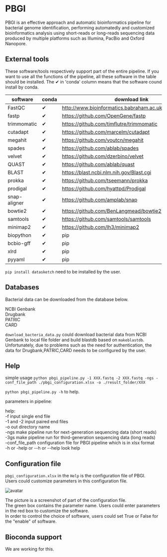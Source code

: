 # PBGI

PBGI is an effective approach and automatic bioinformatics pipeline for bacterial genome identification, performing automatedly and customized bioinformatics analysis using short-reads or long-reads sequencing data produced by multiple platforms such as Illumina, PacBio and Oxford Nanopore.  

## External tools
These software/tools respectively support part of the entire pipeline. If you want to use all the functions of the pipeline, all these software in the table should be installed.
The ✔ in 'conda' column means that the software cound install by conda.

|software|conda|download link|
|----|----|----|
|FastQC|✔|<http://www.bioinformatics.babraham.ac.uk/projects/fastqc/>|
|fastp|✔|<https://github.com/OpenGene/fastp>|
|trimmomatic|✔|<https://github.com/timflutre/trimmomatic>|
|cutadapt|✔|<https://github.com/marcelm/cutadapt>|
|megahit|✔|<https://github.com/voutcn/megahit>|
|spades|✔|<https://github.com/ablab/spades>|
|velvet|✔|<https://github.com/dzerbino/velvet>|
|QUAST|✔|<https://github.com/ablab/quast>|
|BLAST|✔|<https://blast.ncbi.nlm.nih.gov/Blast.cgi>|
|prokka|✔|<https://github.com/tseemann/prokka>|
|prodigal|✔|<https://github.com/hyattpd/Prodigal>|
|snap-aligner|✔|<https://github.com/amplab/snap>|
|bowtie2|✔|<https://github.com/BenLangmead/bowtie2>|
|samtools|✔|<https://github.com/samtools/samtools>|
|minimap2|✔|<https://github.com/lh3/minimap2>|
|biopython|✔|pip
|bcbio-gff|✔|pip
|xlrd|✔|pip
|pyyaml|✔|pip

```pip install datasketch``` need to be installed by the user.  

## Databases
Bacterial data can be downloaded from the database below.  

NCBI Genbank  
Drugbank  
PATRIC  
CARD  

```download_bacteria_data.py``` could download bacterial data from NCBI Genbank to local file folder and build blastdb based on ```makeblastdb```.  
Unfortunately, due to problems such as the need for authentication, the data for Drugbank,PATRIC,CARD needs to be configured by the user.  

## Help

simple usage
```python pbgi_pipeline.py -1 XXX.fastq -2 XXX.fastq -ngs -conf_file_path ./pbgi_configuration.xlsx -o ./result_folder/XXX```  

```python pbgi_pipeline.py -h``` to help.  

parameters in pipeline:  

help:  
-f input single end file  
-1 and -2 input paired end files  
-o out directory name  
-ngs make pipeline run for next-generation sequencing data (short reads)  
-3gs make pipeline run for third-generation sequencing data (long reads)  
-conf_file_path configuration file for PBGI pipeline which is in xlsx format  
-h or -help or --h or --help look help  

## Configuration file

```pbgi_configuration.xlsx``` in the ```Help``` is the configuration file of PBGI.  
Users could customize parameters in this configuration file.  

![avatar](./images/conf.png)  

The picture is a screenshot of part of the configuration file.  
The green box contains the parameter name. Users could enter parameters in the red box to customize the software.  
In order to control the choice of software, users could set True or False for the "enable" of software.

## Bioconda support

We are working for this.
<!-- 
## 主要测试菌种
肠杆菌属Enterobacteriaceae  
链球菌属Streptococcus spp.  
乳杆菌属Lactobacillus spp.  
幽门螺杆菌属Helicobacterpylori spp.  
白色念珠菌属Candida albicans spp.  
拟杆菌属Bacteroides spp.  
梭菌属Clostridium spp.  
肠球菌属Enterococcus spp.  
双歧杆菌属Bifidobacterium spp.  
真杆菌属Eubacterium spp.   -->
